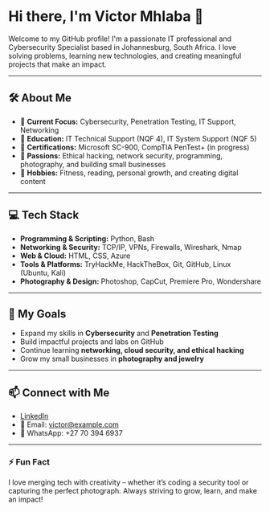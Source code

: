 # Hi there, I'm Victor Mhlaba 👋

Welcome to my GitHub profile! I'm a passionate IT professional and Cybersecurity Specialist based in Johannesburg, South Africa. I love solving problems, learning new technologies, and creating meaningful projects that make an impact.  

---

## 🛠 About Me
- 🔹 **Current Focus:** Cybersecurity, Penetration Testing, IT Support, Networking
- 🔹 **Education:** IT Technical Support (NQF 4), IT System Support (NQF 5)
- 🔹 **Certifications:** Microsoft SC-900, CompTIA PenTest+ (in progress)
- 🔹 **Passions:** Ethical hacking, network security, programming, photography, and building small businesses
- 🔹 **Hobbies:** Fitness, reading, personal growth, and creating digital content

---

## 💻 Tech Stack
- **Programming & Scripting:** Python, Bash
- **Networking & Security:** TCP/IP, VPNs, Firewalls, Wireshark, Nmap
- **Web & Cloud:** HTML, CSS, Azure
- **Tools & Platforms:** TryHackMe, HackTheBox, Git, GitHub, Linux (Ubuntu, Kali)
- **Photography & Design:** Photoshop, CapCut, Premiere Pro, Wondershare

---

## 🚀 My Goals
- Expand my skills in **Cybersecurity** and **Penetration Testing**
- Build impactful projects and labs on GitHub
- Continue learning **networking, cloud security, and ethical hacking**
- Grow my small businesses in **photography and jewelry**

---

## 📫 Connect with Me
- [LinkedIn](https://www.linkedin.com/in/victor-mhlaba/)
- 📧 Email: victor@example.com  
- 📱 WhatsApp: +27 70 394 6937  

---

### ⚡ Fun Fact
I love merging tech with creativity – whether it’s coding a security tool or capturing the perfect photograph. Always striving to grow, learn, and make an impact!  

